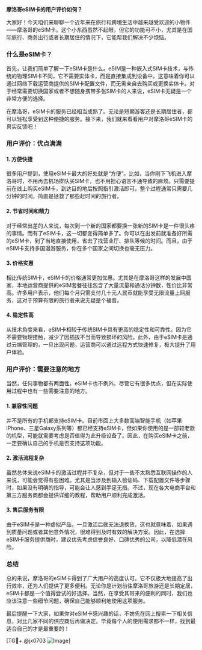 **摩洛哥eSIM卡的用户评价如何？**

大家好！今天咱们来聊聊一个近年来在旅行和跨境生活中越来越受欢迎的小物件——摩洛哥的eSIM卡。这个小东西虽然不起眼，但它的功能可不小，尤其是在国际旅行、商务出行或者长期居住的情况下，它能帮我们解决不少烦恼。

### 什么是eSIM卡？

首先，让我们简单了解一下eSIM卡是什么。eSIM是一种嵌入式SIM卡技术，与传统的物理SIM卡不同，它不需要实体卡，而是直接集成到设备中。这意味着你可以通过网络下载运营商提供的SIM卡配置文件，而无需亲自去购买或更换实体卡。对于经常需要切换国家或者不想随身携带多张SIM卡的人来说，eSIM卡无疑是一个非常方便的选择。

在摩洛哥，eSIM卡的服务已经相当成熟了。无论是短期游客还是长期居住者，都可以轻松享受到这种便捷的服务。接下来，我们就来看看用户对摩洛哥eSIM卡的真实反馈吧！

### 用户评价：优点满满

#### 1. **方便快捷**
很多用户提到，使用eSIM卡最大的好处就是“方便”。比如，当你刚下飞机进入摩洛哥时，不用再去机场排队买SIM卡，也不用担心语言不通导致的麻烦。只需要提前在线上购买eSIM卡，到达目的地后按照指引激活即可。整个过程通常只需要几分钟的时间，简直是拯救了那些赶时间的旅行者。

#### 2. **节省时间和精力**
对于经常出差的人来说，每次到一个新的国家都要换一张新的SIM卡是一件很头疼的事情。而有了eSIM卡，这一切都变得简单多了。你可以在出发前就准备好所需的eSIM卡，到了当地直接使用，省去了找营业厅、排队等候的时间。而且，由于eSIM卡支持多国漫游服务，你在多个国家之间切换也毫无压力。

#### 3. **价格实惠**
相比传统SIM卡，eSIM卡的价格通常更加优惠。尤其是在摩洛哥这样的发展中国家，本地运营商提供的eSIM套餐往往包含了大量流量和通话分钟数，性价比非常高。许多用户表示，他们每个月只需支付几十元人民币就能享受无限流量上网服务，这对于预算有限的旅行者来说无疑是个福音。

#### 4. **稳定性高**
从技术角度来看，eSIM卡相较于传统SIM卡具有更高的稳定性和可靠性。因为它不需要物理接触，减少了因插拔不当而导致损坏的风险。此外，由于eSIM卡是通过云端管理的，一旦出现问题，运营商可以通过远程方式快速修复，极大提升了用户体验。

### 用户评价：需要注意的地方

当然，任何事物都有两面性，eSIM卡也不例外。尽管它有很多优点，但在实际使用过程中也有一些需要注意的地方。

#### 1. **兼容性问题**
并不是所有的手机都支持eSIM卡。目前市面上大多数高端智能手机（如苹果iPhone、三星Galaxy系列等）都已经支持eSIM卡，但如果你使用的是一部较老款的机型，可能就需要考虑是否值得为此升级设备了。因此，在购买eSIM卡之前，一定要确认自己的手机是否支持这项功能。

#### 2. **激活流程复杂**
虽然总体来说eSIM卡的激活过程并不复杂，但对于一些不太熟悉互联网操作的人来说，可能会觉得有些困难。尤其是当涉及到输入验证码、下载配置文件等步骤时，如果没有明确的指导，可能会让人感到手足无措。不过，现在各大电商平台和第三方服务商都会提供详细的教程，帮助用户顺利完成激活。

#### 3. **售后服务有限**
由于eSIM卡是一种虚拟产品，一旦激活后就无法退换货。这也就意味着，如果遇到质量问题或者其他意外情况，很难得到及时有效的解决方案。因此，在选择eSIM卡服务提供商时，建议优先考虑信誉良好、口碑优秀的公司，以降低潜在风险。

### 总结

总的来说，摩洛哥的eSIM卡得到了广大用户的高度认可。它不仅极大地提高了出行效率，还为人们提供了更多便利。无论你是计划前往摩洛哥旅游还是长期定居，eSIM卡都是一个值得尝试的好选择。当然，在享受其带来的便利的同时，我们也应该注意一些细节问题，确保自己能够顺利地使用这项服务。

最后提醒一下大家，如果你对eSIM卡感兴趣的话，不妨先在网上搜索一下相关信息，对比几家不同的供应商后再做决定。毕竟每个人的使用需求都不一样，找到最适合自己的才是最重要的！

[TG💪+ @jx0703 ![Image](https://github.com/user-attachments/assets/dbca1d08-cadb-493c-b0ec-ad6f7a83f270)]